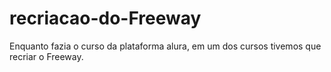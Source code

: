 # recriacao-do-Freeway
Enquanto fazia o curso da plataforma alura, em um dos cursos tivemos que recriar o Freeway.
